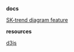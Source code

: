 **docs**

[SK-trend diagram feature](https://docs.google.com/document/d/1IrlQaQqc-zDwbRoQSUghHdM_uQQE6oy9sQ7vRoua0kI/edit?usp=sharing)


**resources**

[d3js](https://d3js.org/)